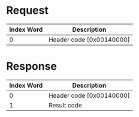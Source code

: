 # Request

| Index Word | Description                |
|------------|----------------------------|
| 0          | Header code \[0x00140000\] |

# Response

| Index Word | Description                |
|------------|----------------------------|
| 0          | Header code \[0x00140000\] |
| 1          | Result code                |